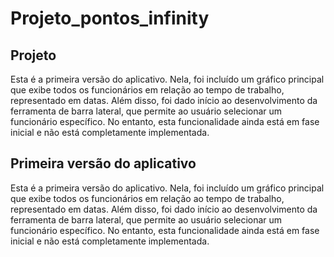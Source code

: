 # Projeto_pontos_infinity
## Projeto
Esta é a primeira versão do aplicativo. Nela, foi incluído um gráfico principal que exibe todos os funcionários em relação ao tempo de trabalho, representado em datas. Além disso, foi dado início ao desenvolvimento da ferramenta de barra lateral, que permite ao usuário selecionar um funcionário específico. No entanto, esta funcionalidade ainda está em fase inicial e não está completamente implementada.

## Primeira versão do aplicativo

Esta é a primeira versão do aplicativo. Nela, foi incluído um gráfico principal que exibe todos os funcionários em relação ao tempo de trabalho, representado em datas. Além disso, foi dado início ao desenvolvimento da ferramenta de barra lateral, que permite ao usuário selecionar um funcionário específico. No entanto, esta funcionalidade ainda está em fase inicial e não está completamente implementada.
